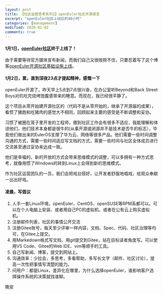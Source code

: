 ```yaml
---
layout: post
title: 【社区运营思考系列2】openEuler社区开源感言
excerpt: "openEuler社区上线后的48小时"
categories: [management]
modified: 2020-01-02
comments: true
---
```


#### 1月1日，[openEuler社区](openeuler.org)终于上线了！

由于需要等待官方媒体宣布新闻，而我们自己又很按捺不住，只要忍着写了这个博客[openEuler开源社区基础设施上线](https://openeuler.org/zh/news/20200101.html)。

#### 1月2日，累，直到深夜23点才提起精神，感慨一下

openEuler开源了，昨天早上5点到7点很兴奋，在办公室听Beyond和Back Street Boys对抗吃完烧烤饱腹感带来的睡意。而现在，我已经很平静了。

这个项目从零开始建开源社区的（代码不是从零开始的，继承了开源届的成果），看惯了猪跑和吃猪肉的感觉大不相同，回顾起来主要的感受是不断调整和妥协。

习惯了被圈在笼子里开发的工程师，挪到社区工作会有很多不适应，我能理解和体谅他们，他们技术本身都是很牛的(从事开源或闭源并不是技术是否牛的标志），毕竟他们做出来的EulerOS支撑了华为云、网络等很多产品。他们需要一些时间调整沟通的方式，需要一些时间适应写文档的方式，需要一些时间与社区全体成员进行交流甚至通过妥协来达成一致。

他们是幸福的，新的开放的方式会带来思维模式的调整，可以多拥有一种方式思考，就像用惯了Windows的转到Linux上会得到新的思维模式。

作为社区运营团队的一员，我们会把戏台搭好，让开发者舒服地唱戏，给观众奉献一出出好戏。


#### 凌晨，写倡议

1. 人手一套Linux环境，openEuler、CentOS、openSUSE等RPM系都可以。可以在个人电脑上安装、或者用自己PC的虚拟机、或者在公有云上购买虚拟机。
2. 注册邮件列表，社区的事情公开交流
3. 注册Gitee账号，每天至少评审一样内容，文档、Spec、代码、社区治理等均可，在Gitee上提交。
4. 用Markedown格式写文档，用git提交到Gitee，站在目标读者角度写。可以使用VS Code、Gitee的Web IDE、vim等顺手的工具。
5. 自己写新闻、博客，提交到网站上。
6. 沟通效率：少拉会，多思考，多看帮助，多写长文字（邮件、社区讨论），提高一次性把事情写清楚的能力。
7. 问用户：都是Linux，差异化在哪里，为什么选择openEuler，谁影响客户选择操作系统的决策就找谁聊。


晚安
